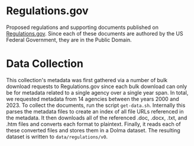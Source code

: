 # Regulations.gov

Proposed regulations and supporting documents published on [Regulations.gov](http://www.regulations.gov). Since each of these documents are authored by the US Federal Government, they are in the Public Domain.

# Data Collection

This collection's metadata was first gathered via a number of bulk download requests to Regulations.gov since each bulk download can only be for metadata related to a single agency over a single year span. In total, we requested metadata from 14 agencies between the years 2000 and 2023. To collect the documents, run the script `get-data.sh`. Internally this parses the metadata files to create an index of all file URLs referenced in the metadata. It then downloads all of the referenced .doc, .docx, .txt, and .htm files and converts each format to plaintext. Finally, it reads each of these converted files and stores them in a Dolma dataset. The resulting dataset is written to `data/regulations/v0`.
